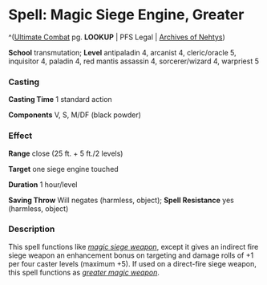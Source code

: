 # Spell: Magic Siege Engine, Greater

^([Ultimate Combat][ss-greater-magic-siege-engine] pg. **LOOKUP** | PFS Legal | [Archives of Nehtys][sn-greater-magic-siege-engine])

**School** transmutation; **Level** antipaladin 4, arcanist 4, cleric/oracle 5, inquisitor 4, paladin 4, red mantis assassin 4, sorcerer/wizard 4, warpriest 5

### Casting

**Casting Time** 1 standard action  

**Components** V, S, M/DF (black powder)

### Effect

**Range** close (25 ft. + 5 ft./2 levels)  

**Target** one siege engine touched  

**Duration** 1 hour/level  

**Saving Throw** Will negates (harmless, object); **Spell Resistance** yes (harmless, object)

### Description

This spell functions like _[magic siege weapon]_, except it gives an indirect fire siege weapon an enhancement bonus on targeting and damage rolls of +1 per four caster levels (maximum +5). If used on a direct-fire siege weapon, this spell functions as _[greater magic weapon]_.

[ss-greater-magic-siege-engine]: http://paizo.com/pathfinderRPG/v57
[sn-greater-magic-siege-engine]: http://www.archivesofnethys.com/SpellDisplay.aspx?ItemName=Magic%20Siege%20Engine%2C%20Greater
[magic siege weapon]: http://www.archivesofnethys.com/SpellDisplay.aspx?ItemName=magic%20siege%20weapon
[greater magic weapon]: http://www.archivesofnethys.com/SpellDisplay.aspx?ItemName=greater%20magic%20weapon